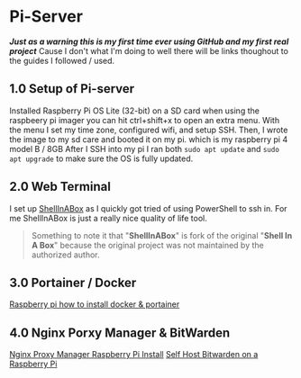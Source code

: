 # Pi-Server
**_Just as a warning this is my first time ever using GitHub and my first real project_**
Cause I don't what I'm doing to well there will be links thoughout to the guides I followed / used.

## 1.0 Setup of Pi-server
Installed Raspberry Pi OS Lite (32-bit) on a SD card
when using the raspbeery pi imager you can hit ctrl+shift+x to open an extra menu.
With the menu I set my time zone, configured wifi, and setup SSH. 
Then, I wrote the image to my sd care and booted it on my pi. which is my raspberry pi 4 model B / 8GB
After I SSH into my pi I ran both `sudo apt update` and `sudo apt upgrade` to make sure the OS is fully updated.

## 2.0 Web Terminal
I set up [ShellInABox](https://github.com/shellinabox/shellinabox) as I quickly got tried of using PowerShell to ssh in. For me ShellInABox is just a really nice quality of life tool.
> Something to note it that "__ShellInABox__" is fork of the original "__Shell In A Box__" because the original project was not maintained by the authorized author.

## 3.0 Portainer / Docker
[Raspberry pi how to install docker & portainer](https://www.wundertech.net/portainer-raspberry-pi-install-how-to-install-docker-and-portainer/)

## 4.0 Nginx Porxy Manager & BitWarden
[Nginx Proxy Manager Raspberry Pi Install](https://www.wundertech.net/nginx-proxy-manager-raspberry-pi-install-instructions/)
[Self Host Bitwarden on a Raspberry Pi](https://www.wundertech.net/how-to-self-host-bitwarden-on-a-raspberry-pi/)
